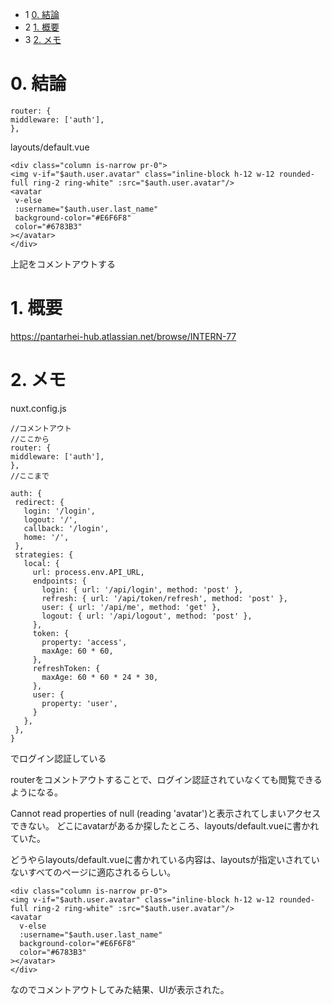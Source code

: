 *   1 [0. 結論](#0.結論)
*   2 [1. 概要](#1.概要)
*   3 [2. メモ](#2.メモ)

# 0. 結論

  ```
router: {
  middleware: ['auth'],
},
   ```

layouts/default.vue
   ```
<div class="column is-narrow pr-0">
  <img v-if="$auth.user.avatar" class="inline-block h-12 w-12 rounded-full ring-2 ring-white" :src="$auth.user.avatar"/>
  <avatar
    v-else
    :username="$auth.user.last_name"
    background-color="#E6F6F8"
    color="#6783B3"
  ></avatar>
</div>
   ```
上記をコメントアウトする

# 1. 概要

https://pantarhei-hub.atlassian.net/browse/INTERN-77 

# 2. メモ

nuxt.config.js

   ```
//コメントアウト
//ここから
router: {
  middleware: ['auth'],
},
//ここまで

auth: {
    redirect: {
      login: '/login',
      logout: '/',
      callback: '/login',
      home: '/',
    },
    strategies: {
      local: {
        url: process.env.API_URL,
        endpoints: {
          login: { url: '/api/login', method: 'post' },
          refresh: { url: '/api/token/refresh', method: 'post' },
          user: { url: '/api/me', method: 'get' },
          logout: { url: '/api/logout', method: 'post' },
        },
        token: {
          property: 'access',
          maxAge: 60 * 60,
        },
        refreshToken: {
          maxAge: 60 * 60 * 24 * 30,
        },
        user: {
          property: 'user',
        }
      },
    },
  }
   ```
でログイン認証している

routerをコメントアウトすることで、ログイン認証されていなくても閲覧できるようになる。

Cannot read properties of null (reading 'avatar')と表示されてしまいアクセスできない。
どこにavatarがあるか探したところ、layouts/default.vueに書かれていた。

どうやらlayouts/default.vueに書かれている内容は、layoutsが指定いされていないすべてのページに適応されるらしい。

  ```
<div class="column is-narrow pr-0">
  <img v-if="$auth.user.avatar" class="inline-block h-12 w-12 rounded-full ring-2 ring-white" :src="$auth.user.avatar"/>
  <avatar
    v-else
    :username="$auth.user.last_name"
    background-color="#E6F6F8"
    color="#6783B3"
  ></avatar>
</div>
  ```
なのでコメントアウトしてみた結果、UIが表示された。
